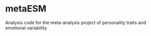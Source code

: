 # metaESM
Analysis code for the meta-analysis project of personality traits and emotional variability
